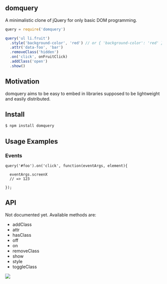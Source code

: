 ## domquery

A minimalistic clone of jQuery for only basic DOM programming.

```js
query = require('domquery')

query('ul li.fruit')
  .style('background-color', 'red') // or { 'background-color': 'red' }
  .attr('data-foo', 'bar')
  .removeClass('hidden')
  .on('click', onFruitClick)
  .addClass('open')
  .show()
```

## Motivation

domquery aims to be easy to embed in libraries supposed to be lightweight and easily distributed.

## Install

```bash
$ npm install domquery
```

## Usage Examples

### Events

```
query('#foo').on('click', function(eventArgs, element){

  eventArgs.screenX
  // => 123

});
```

## API

Not documented yet. Available methods are:

* addClass
* attr
* hasClass
* off
* on
* removeClass
* show
* style
* toggleClass

![](https://dl.dropboxusercontent.com/s/4nnw71f7k726wf3/npmel_29.jpg)
